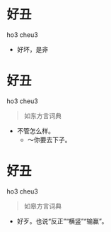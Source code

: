# 好丑
ho3 cheu3
- 好坏，是非

# 好丑
ho3 cheu3
> 如东方言词典
- 不管怎么样。
  - ～你要去下子。

# 好丑
ho3 cheu3
> 如皋方言词典
- 好歹。也说“反正”“横竖”“输赢”。
